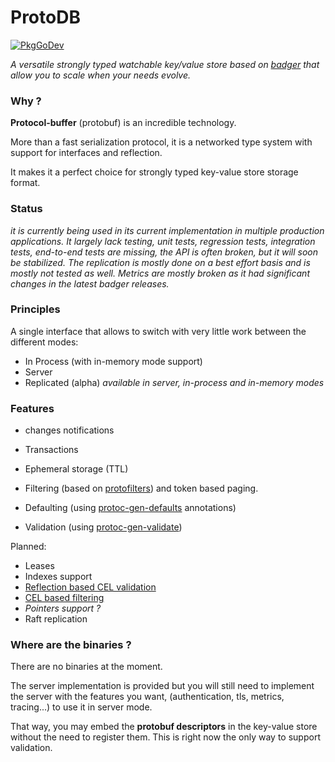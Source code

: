 # ProtoDB

[![PkgGoDev](https://pkg.go.dev/badge/go.linka.cloud/protodb)](https://pkg.go.dev/go.linka.cloud/protodb)

*A versatile strongly typed watchable key/value store based on [badger](https://github.com/dgraph-io/badger) that allow you to scale when your needs evolve.*

### Why ?

**Protocol-buffer** (protobuf) is an incredible technology.

More than a fast serialization protocol, it is a networked type system with support for interfaces and reflection.

It makes it a perfect choice for strongly typed key-value store storage format.

### Status

*it is currently being used in its current implementation in multiple production applications. It largely lack testing, unit tests, regression tests, integration tests, end-to-end tests are missing, the API is often broken, but it will soon be stabilized. The replication is mostly done on a best effort basis and is mostly not tested as well. Metrics are mostly broken as it had significant changes in the latest badger releases.*  


### Principles

A single interface that allows to switch with very little work between the different modes:

- In Process (with in-memory mode support)
- Server
- Replicated (alpha) *available in server, in-process and in-memory modes*

### Features

- changes notifications

- Transactions

- Ephemeral storage (TTL)

- Filtering (based on [protofilters](https://github.com/linka-cloud/protofilters)) and token based paging.

- Defaulting (using [protoc-gen-defaults](https://github.com/linka-cloud/protoc-gen-defaults) annotations)

- Validation (using [protoc-gen-validate](https://github.com/buf/protoc-gen-validate))

Planned:

- Leases
- Indexes support
- [Reflection based CEL validation](https://github.com/bufbuild/protovalidate)
- [CEL based filtering](https://github.com/google/cel-spec)
- *Pointers support ?*
- Raft replication

### Where are the binaries ?

There are no binaries at the moment.

The server implementation is provided but you will still need to implement the server with the features you want, (authentication, tls, metrics, tracing...) to use it in server mode.

That way, you may embed the **protobuf descriptors** in the key-value store without the need to register them. This is right now the only way to support validation.
